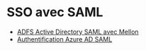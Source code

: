 # SSO avec SAML

- [ADFS Active Directory SAML avec Mellon](adfs-saml.md)
- [Authentification Azure AD SAML](azure-ad-saml.md)
